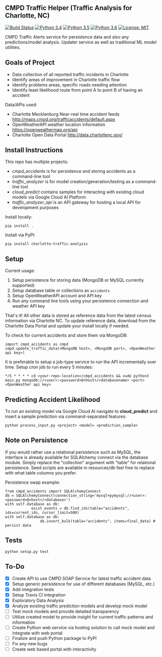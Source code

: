 ## CMPD Traffic Helper (Traffic Analysis for Charlotte, NC)
[![Build Status](https://travis-ci.org/dillonmabry/cmpd-traffic-helper.svg?branch=master)](https://travis-ci.org/dillonmabry/cmpd-traffic-helper)
[![Python 3.4](https://img.shields.io/badge/python-3.4-blue.svg)](https://www.python.org/downloads/release/python-340/)
[![Python 3.5](https://img.shields.io/badge/python-3.5-blue.svg)](https://www.python.org/downloads/release/python-350/)
[![Python 3.6](https://img.shields.io/badge/python-3.6-blue.svg)](https://www.python.org/downloads/release/python-360/)
[![License: MIT](https://img.shields.io/badge/License-MIT-yellow.svg)](https://opensource.org/licenses/MIT)

CMPD Traffic Alerts service for persistence data and also any predictions/model analysis. Updater service as well as traditional ML model utilities.

## Goals of Project
- Data collection of all reported traffic incidents in Charlotte
- Identify areas of improvement in Charlotte traffic flow
- Identify problems areas, specific roads needing attention
- Identify least likelihood route from point A to point B of having an accident

Data/APIs used:
- Charlotte Mecklenburg Near-real time accident feeds http://maps.cmpd.org/trafficaccidents/default.aspx
- OpenWeatherAPI weather location information https://openweathermap.org/api
- Charlotte Open Data Portal http://data.charlottenc.gov/

## Install Instructions
This repo has multiple projects:
- *cmpd_accidents* is for persistence and storing accidents as a command-line tool
- *traffic_analyzer* is for model creation/generation/testing as a command-line tool
- *cloud_predict* contains samples for interacting with existing cloud models via Google Cloud AI Platform
- *traffic_analyzer_api* is an API gateway for hosting a local API for development purposes

Install locally:
```
pip install .
```
Install via PyPI:
```
pip install charlotte-traffic-analysis
```

## Setup
Current usage:
1. Setup persistence for storing data (MongoDB or MySQL currently supported)
2. Setup database table or collections as ```accidents```
3. Setup OpenWeatherAPI account and API key
4. Run any command line tools using your persistence connection and weather API key

That's it! All other data is stored as reference data from the latest census information via Charlotte NC. To update reference data, download from the Charlotte Data Portal and update your install locally if needed.

To check for current accidents and store them via MongoDB:
```
import cmpd_accidents as cmpd
cmpd.update_traffic_data(<MongoDB host>, <MongoDB port>, <OpenWeather api key>) 
```
It is preferable to setup a job-type service to run the API incrementally over time.
Setup cron job to run every 5 minutes:
```
*/5 * * * * cd <your-repo-location>/cmpd_accidents && sudo python3 main.py mongodb://<user>:<password>@<host>/<databasename> <port> <OpenWeather api key>
```

## Predicting Accident Likelihood
To run an existing model via Google Cloud AI navigate to **cloud_predict** and insert a sample prediction via command-separated features:
```
python process_input.py <project> <model> <prediction_sample>
```

## Note on Persistence
If you would rather use a relational persistence such as MySQL, the interface is already available for SQLAlchemy connect via the database module. Simply replace the "collection" argument with "table" for relational persistence. Seed scripts are available in resources/db feel free to replace with what table columns you prefer.

Persistence swap example:
```
from cmpd_accidents import SQLAlchemyConnect
db = SQLAlchemyConnect(connection_string='mysql+pymysql://<user>:<password>@<host>/<database>')
with self.database as db:
            exist_events = db.find_ids(table="accidents", ids=current_ids, cursor_limit=500)
with self.database as db:
                db.insert_bulk(table="accidents", items=final_data) # persist data
```

## Tests
```
python setup.py test
```
## To-Do
- [X] Create API to use CMPD SOAP Service for latest traffic accident data
- [X] Setup generic persistence for use of different databases (MySQL, etc.)
- [X] Add integration tests
- [X] Setup Travis CI integration
- [X] Exploratory Data Analysis
- [X] Analyze existing traffic prediction models and develop mock model
- [ ] Test mock models and provide detailed transparency
- [ ] Utilize created model to provide insight for current traffic patterns and information
- [ ] Create Python web service via hosting solution to call mock model and integrate with web portal
- [ ] Finalize and push Python package to PyPI
- [ ] Fix any new bugs
- [ ] Create web based portal with interactivity
